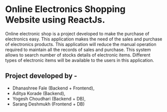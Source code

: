 # Online Electronics Shopping Website using ReactJs.

Online electronic shop is a project developed to make the purchase of electronics easy. This application makes the need of the sales and purchase of electronics products. This application will reduce the manual operation required to maintain all the records of sales and purchase. This system allows to search number of  stocks details of electronic items. Different types of electronic items will be available to the users in this application.

## Project developed by - 

- Dhanashree Fale (Backend + Frontend), 
- Aditya Korade (Backend), 
- Yogesh Choudhari (Backend + DB), 
- Sarang Deshmukh (Frontend + DB)
